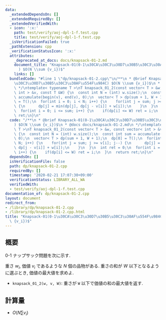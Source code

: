 ```yaml
---
data:
  _extendedDependsOn: []
  _extendedRequiredBy: []
  _extendedVerifiedWith:
  - icon: ':x:'
    path: test/verify/aoj-dpl-1-f.test.cpp
    title: test/verify/aoj-dpl-1-f.test.cpp
  _isVerificationFailed: true
  _pathExtension: cpp
  _verificationStatusIcon: ':x:'
  attributes:
    _deprecated_at_docs: docs/knapsack-01-2.md
    document_title: "Knapsack-01(0-1\u30CA\u30C3\u30D7\u30B5\u30C3\u30AF\u554F\u984C\
      ) $O(N \\sum {v_i})$"
    links: []
  bundledCode: "#line 1 \"dp/knapsack-01-2.cpp\"\n/**\n * @brief Knapsack-01(0-1\u30CA\
    \u30C3\u30D7\u30B5\u30C3\u30AF\u554F\u984C) $O(N \\sum {v_i})$\n * @docs docs/knapsack-01-2.md\n\
    \ */\ntemplate< typename T >\nT knapsack_01_2(const vector< T > &w, const vector<\
    \ int > &v, const T &W) {\n  const int N = (int) w.size();\n  const int sum =\
    \ accumulate(begin(v), end(v), 0);\n  vector< T > dp(sum + 1, W + 1);\n  dp[0]\
    \ = T();\n  for(int i = 0; i < N; i++) {\n    for(int j = sum; j >= v[i]; j--)\
    \ {\n      dp[j] = min(dp[j], dp[j - v[i]] + w[i]);\n    }\n  }\n  int ret = 0;\n\
    \  for(int i = 0; i <= sum; i++) {\n    if(dp[i] <= W) ret = i;\n  }\n  return\
    \ ret;\n}\n"
  code: "/**\n * @brief Knapsack-01(0-1\u30CA\u30C3\u30D7\u30B5\u30C3\u30AF\u554F\u984C\
    ) $O(N \\sum {v_i})$\n * @docs docs/knapsack-01-2.md\n */\ntemplate< typename\
    \ T >\nT knapsack_01_2(const vector< T > &w, const vector< int > &v, const T &W)\
    \ {\n  const int N = (int) w.size();\n  const int sum = accumulate(begin(v), end(v),\
    \ 0);\n  vector< T > dp(sum + 1, W + 1);\n  dp[0] = T();\n  for(int i = 0; i <\
    \ N; i++) {\n    for(int j = sum; j >= v[i]; j--) {\n      dp[j] = min(dp[j],\
    \ dp[j - v[i]] + w[i]);\n    }\n  }\n  int ret = 0;\n  for(int i = 0; i <= sum;\
    \ i++) {\n    if(dp[i] <= W) ret = i;\n  }\n  return ret;\n}\n"
  dependsOn: []
  isVerificationFile: false
  path: dp/knapsack-01-2.cpp
  requiredBy: []
  timestamp: '2020-02-21 17:07:30+09:00'
  verificationStatus: LIBRARY_ALL_WA
  verifiedWith:
  - test/verify/aoj-dpl-1-f.test.cpp
documentation_of: dp/knapsack-01-2.cpp
layout: document
redirect_from:
- /library/dp/knapsack-01-2.cpp
- /library/dp/knapsack-01-2.cpp.html
title: "Knapsack-01(0-1\u30CA\u30C3\u30D7\u30B5\u30C3\u30AF\u554F\u984C) $O(N \\sum\
  \ {v_i})$"
---
```

## 概要

0-1 ナップサック問題を次に示す.

重さ $w_i$, 価値 $v_i$ であるような $N$ 個の品物がある. 重さの和が $W$ 以下となるように選ぶとき, 価値の最大値を求めよ.

* `knapsack_01_2(w, v, W)`: 重さが `W` 以下で価値の和の最大値を返す.

## 計算量

* $O(N \sum {v_i})$

